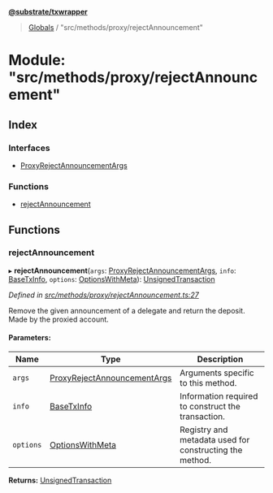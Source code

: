 **[@substrate/txwrapper](../README.md)**

> [Globals](../globals.md) / "src/methods/proxy/rejectAnnouncement"

# Module: "src/methods/proxy/rejectAnnouncement"

## Index

### Interfaces

* [ProxyRejectAnnouncementArgs](../interfaces/_src_methods_proxy_rejectannouncement_.proxyrejectannouncementargs.md)

### Functions

* [rejectAnnouncement](_src_methods_proxy_rejectannouncement_.md#rejectannouncement)

## Functions

### rejectAnnouncement

▸ **rejectAnnouncement**(`args`: [ProxyRejectAnnouncementArgs](../interfaces/_src_methods_proxy_rejectannouncement_.proxyrejectannouncementargs.md), `info`: [BaseTxInfo](../interfaces/_src_util_types_.basetxinfo.md), `options`: [OptionsWithMeta](../interfaces/_src_util_types_.optionswithmeta.md)): [UnsignedTransaction](../interfaces/_src_util_types_.unsignedtransaction.md)

*Defined in [src/methods/proxy/rejectAnnouncement.ts:27](https://github.com/paritytech/txwrapper/blob/258f4de/src/methods/proxy/rejectAnnouncement.ts#L27)*

Remove the given announcement of a delegate and return the deposit. Made by the proxied account.

#### Parameters:

Name | Type | Description |
------ | ------ | ------ |
`args` | [ProxyRejectAnnouncementArgs](../interfaces/_src_methods_proxy_rejectannouncement_.proxyrejectannouncementargs.md) | Arguments specific to this method. |
`info` | [BaseTxInfo](../interfaces/_src_util_types_.basetxinfo.md) | Information required to construct the transaction. |
`options` | [OptionsWithMeta](../interfaces/_src_util_types_.optionswithmeta.md) | Registry and metadata used for constructing the method.  |

**Returns:** [UnsignedTransaction](../interfaces/_src_util_types_.unsignedtransaction.md)
